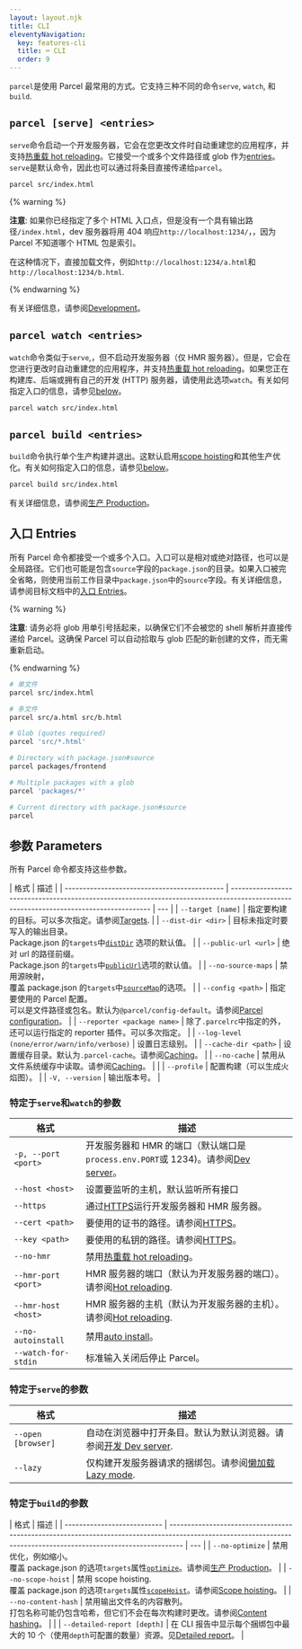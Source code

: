 ```yaml
---
layout: layout.njk
title: CLI
eleventyNavigation:
  key: features-cli
  title: ⌨️ CLI
  order: 9
---
```


`parcel`是使用 Parcel 最常用的方式。它支持三种不同的命令`serve`, `watch`, 和 `build`.

## `parcel [serve] <entries>`

`serve`命令启动一个开发服务器，它会在您更改文件时自动重建您的应用程序，并支持[热重载 hot reloading](/features/development/#hot-reloading)。它接受一个或多个文件路径或 glob 作为[entries](#entries)。`serve`是默认命令，因此也可以通过将条目直接传递给`parcel`。

```bash
parcel src/index.html
```

{% warning %}

**注意**: 如果你已经指定了多个 HTML 入口点，但是没有一个具有输出路径`/index.html`，dev 服务器将用 404 响应`http://localhost:1234/`，，因为 Parcel 不知道哪个 HTML 包是索引。

在这种情况下，直接加载文件，例如`http://localhost:1234/a.html`和`http://localhost:1234/b.html`.

{% endwarning %}

有关详细信息，请参阅[Development](/features/development/)。

## `parcel watch <entries>`

`watch`命令类似于`serve`,，但不启动开发服务器（仅 HMR 服务器）。但是，它会在您进行更改时自动重建您的应用程序，并支持[热重载 hot reloading](/features/development/#hot-reloading)。如果您正在构建库、后端或拥有自己的开发 (HTTP) 服务器，请使用此选项`watch`。有关如何指定入口的信息，请参见[below](#entries)。

```bash
parcel watch src/index.html
```

## `parcel build <entries>`

`build`命令执行单个生产构建并退出。这默认启用[scope hoisting](/features/scope-hoisting)和其他生产优化。有关如何指定入口的信息，请参见[below](#entries)。

```bash
parcel build src/index.html
```

有关详细信息，请参阅[生产 Production](/features/production/)。

## 入口 Entries

所有 Parcel 命令都接受一个或多个入口。入口可以是相对或绝对路径，也可以是全局路径。它们也可能是包含`source`字段的`package.json`的目录。如果入口被完全省略，则使用当前工作目录中`package.json`中的`source`字段。有关详细信息，请参阅目标文档中的[入口 Entries](/features/targets/#entries)。

{% warning %}

**注意**: 请务必将 glob 用单引号括起来，以确保它们不会被您的 shell 解析并直接传递给 Parcel。这确保 Parcel 可以自动拾取与 glob 匹配的新创建的文件，而无需重新启动。

{% endwarning %}

```bash
# 单文件
parcel src/index.html

# 多文件
parcel src/a.html src/b.html

# Glob (quotes required)
parcel 'src/*.html'

# Directory with package.json#source
parcel packages/frontend

# Multiple packages with a glob
parcel 'packages/*'

# Current directory with package.json#source
parcel
```

## 参数 Parameters

所有 Parcel 命令都支持这些参数。

| 格式                                         | 描述                                                                                                                                   |
| -------------------------------------------- | -------------------------------------------------------------------------------------------------------------------------------------- | --- |
| `--target [name]`                            | 指定要构建的目标。可以多次指定。请参阅[Targets](/features/targets/).                                                                   |
| `--dist-dir <dir>`                           | 目标未指定时要写入的输出目录。<br>Package.json 的`targets`中[`distDir`](/features/targets/#distdir) 选项的默认值。                     |
| `--public-url <url>`                         | 绝对 url 的路径前缀。<br> Package.json 的`targets`中[`publicUrl`](/features/targets/#publicurl)选项的默认值。                          |
| `--no-source-maps`                           | 禁用源映射，<br>覆盖 package.json 的`targets`中[`sourceMap`](/features/targets/#sourcemap)的选项。                                     |
| `--config <path>`                            | 指定要使用的 Parcel 配置。<br>可以是文件路径或包名。默认为`@parcel/config-default`。请参阅[Parcel configuration](/features/plugins/)。 |
| `--reporter <package name>`                  | 除了`.parcelrc`中指定的外，还可以运行指定的 reporter 插件。可以多次指定。                                                              |
| `--log-level (none/error/warn/info/verbose)` | 设置日志级别。                                                                                                                         |
| `--cache-dir <path>`                         | 设置缓存目录。默认为`.parcel-cache`。请参阅[Caching](/features/development/#caching)。                                                 |
| `--no-cache`                                 | 禁用从文件系统缓存中读取。请参阅[Caching](/features/development/#caching)。                                                            |     |
| `--profile`                                  | 配置构建（可以生成火焰图）。                                                                                                           |
| `-V, --version`                              | 输出版本号。                                                                                                                           |

### 特定于`serve`和`watch`的参数

| 格式                | 描述                                                                                                                   |
| ------------------- | ---------------------------------------------------------------------------------------------------------------------- |
| `-p, --port <port>` | 开发服务器和 HMR 的端口（默认端口是`process.env.PORT`或 1234)。请参阅[Dev server](/features/development/#dev-server)。 |
| `--host <host>`     | 设置要监听的主机，默认监听所有接口                                                                                     |
| `--https`           | 通过[HTTPS](/features/development/#https)运行开发服务器和 HMR 服务器。                                                 |
| `--cert <path>`     | 要使用的证书的路径。请参阅[HTTPS](/features/development/#https)。                                                      |
| `--key <path>`      | 要使用的私钥的路径。请参阅[HTTPS](/features/development/#https)。                                                      |
| `--no-hmr`          | 禁用[热重载 hot reloading](/features/development/#hot-reloading)。                                                     |
| `--hmr-port <port>` | HMR 服务器的端口（默认为开发服务器的端口）。请参阅[Hot reloading](/features/development/#hot-reloading).               |
| `--hmr-host <host>` | HMR 服务器的主机（默认为开发服务器的主机）。请参阅[Hot reloading](/features/development/#hot-reloading).               |
| `--no-autoinstall`  | 禁用[auto install](/features/development/#auto-install)。                                                              |
| `--watch-for-stdin` | 标准输入关闭后停止 Parcel。                                                                                            |

### 特定于`serve`的参数

| 格式               | 描述                                                                                                  |
| ------------------ | ----------------------------------------------------------------------------------------------------- |
| `--open [browser]` | 自动在浏览器中打开条目。默认为默认浏览器。请参阅[开发 Dev server](/features/development/#dev-server). |
| `--lazy`           | 仅构建开发服务器请求的捆绑包。请参阅[懒加载 Lazy mode](/features/development/#lazy-mode).             |

### 特定于`build`的参数

| 格式                        | 描述                                                                                                                                                             |
| --------------------------- | ---------------------------------------------------------------------------------------------------------------------------------------------------------------- | --- |
| `--no-optimize`             | 禁用优化，例如缩小。<br> 覆盖 package.json 的选项`targets`属性[`optimize`](/features/targets/#optimize)。请参阅[生产 Production](/features/production/)。        |
| `--no-scope-hoist`          | 禁用 scope hoisting. <br>覆盖 package.json 的选项`targets`属性[`scopeHoist`](/features/targets/#scopehoist)。请参阅[Scope hoisting](/features/scope-hoisting/)。 |
| `--no-content-hash`         | 禁用输出文件名的内容散列。<br> 打包名称可能仍包含哈希，但它们不会在每次构建时更改。请参阅[Content hashing](/features/production/#content-hashing)。              |     |
| `--detailed-report [depth]` | 在 CLI 报告中显示每个捆绑包中最大的 10 个（使用`depth`可配置的数量）资源。见[Detailed report](/features/production/#detailed-report)。                           |
